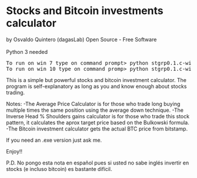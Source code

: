 <h1>Stocks and Bitcoin investments calculator</h1>
<div>by Osvaldo Quintero (dagasLab)
Open Source - Free Software</div>
<div>
  <br>
Python 3 needed
  <br>
</div>
<div>
<pre>
To run on win 7 type on command prompt> python stgrp0.1.c-win7.py
To run on win 10 type on command promp> python stgrp0.1.c-win10.py
</pre>
<p>
This is a simple but powerful stocks and bitcoin investment calculator. 
The program is self-explanatory as long as you and know enough about stocks trading.
</p>
<p>
Notes:
-The Average Price Calculator is for those who trade long buying multiple times the same position using the average down technique.
-The Inverse Head % Shoulders gains calculator is for those who trade this stock pattern, it calculates the aprox target price based on the Bulkowski formula.
-The Bitcoin investment calculator gets the actual BTC price from bitstamp.
</P>
<p>
If you need an .exe version just ask me.  
</p>
<p>
Enjoy!!
</p>
<p>
P.D. No pongo esta nota en español pues si usted no sabe inglés invertir en stocks (e incluso bitcoin) es bastante difícil.</p>
</div>
